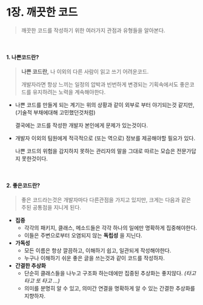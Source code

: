 # 1장. 깨끗한 코드

> 깨끗한 코드를 작성하기 위한 여러가지 관점과 유형들을 알아본다.

<br>

#### 1. 나쁜코드란?

> __나쁜 코드란,__ 나 이외의 다른 사람이 읽고 쓰기 어려운코드.
>
> 개발자라면 항상 느끼는 일정의 압박과 빈번하게 변경되는 기획속에서도 좋은코드를 유지하려는 노력을 계속해야한다.

- 나쁜 코드를 만들게 되는 계기는 위의 상황과 같이 외부로 부터 야기되는것 같지만, (기술적 부채에대해 고민했던것처럼)

  결국에는 코드를 작성한 개발자 본인에게 문제가 있는것이다.

- 개발자 이외의 팀원에게 적극적으로 (또는 역으로) 정보를 제공해야할 필요가 있다.

  나쁜 코드의 위험을 감지하지 못하는 관리자의 말을 그대로 따르는 모습은 전문가답지 못한것이다.

<br>

#### 2. 좋은코드란?

> 좋은 코드라는것은 개발자마다 다른관점을 가지고 있지만, 크게는 다음과 같은 주된 공통점을 지니게 된다.

- __집중__
  - 각각의 패키지, 클래스, 메소드들은 각각 하나의 일에만 명확하게 집중해야한다.
  - 이들은 주변으로부터 오염되지 않는 __독립성__ 을 지닌다.
- __가독성__
  - 모든 이름은 항상 깔끔하고, 이해하기 쉽고, 일관되게 작성해야한다.
  - 누구나 이해하기 쉬운 좋은 글을 쓰는것과 같이 코드를 작성하자. 
- __간결한 추상화__
  - 단순히 클래스들을 나누고 구조화 하는데에만 집중된 추상화는 좋지않다. _(타고 타고 또 타고 ...)_
  - 의미를 분명히 알 수 있고, 의미간 연결을 명확하게 알 수 있는 간결한 추상화를 지향하자.



